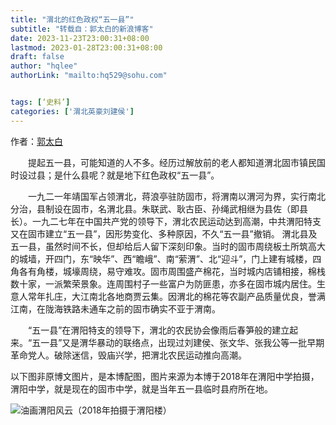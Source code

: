 ```yaml
---
title: "渭北的红色政权“五一县”"
subtitle: "转载自：郭太白的新浪博客"
date: 2023-11-23T23:00:31+08:00
lastmod: 2023-01-28T23:00:31+08:00
draft: false
author: "hqlee"
authorLink: "mailto:hq529@sohu.com"


tags: [‘史料’]
categories: ['渭北英豪刘建侯']
---
```



作者：[郭太白](http://blog.sina.com.cn/s/blog_99963cff0102xrco.html)

　　提起五一县，可能知道的人不多。经历过解放前的老人都知道渭北固市镇民国时设过县；是什么县呢？就是地下红色政权“五一县”。

　　一九二一年靖国军占领渭北，蒋浪亭驻防固市，将渭南以渭河为界，实行南北分治，县制设在固市，名渭北县。朱联武、耿古臣、孙绳武相继为县佐（即县长）。一九二七年在中国共产党的领导下，渭北农民运动达到高潮，中共渭阳特支又在固市建立“五一县”，因形势变化、多种原因，不久“五一县”撤销。
渭北县及五一县，虽然时间不长，但却给后人留下深刻印象。当时的固市周绕板土所筑高大的城墙，开四门，东“映华”、西“瞻峨”、南“萦渭”、北“迎斗”，门上建有城楼，四角各有角楼，城壕周绕，易守难攻。固市周围盛产棉花，当时城内店铺相接，棉栈数十家，一派繁荣景象。连周围村子一些富户为防匪患，亦多在固市城内居住。生意人常年扎庄，大江南北各地商贾云集。因渭北的棉花等农副产品质量优良，誉满江南，在陇海铁路未通车之前的固市确实不亚于渭南。


　　“五一县”在渭阳特支的领导下，渭北的农民协会像雨后春笋般的建立起来。“五一县”又是渭华暴动的联络点，出现过刘建侯、张文华、张我公等一批早期革命党人。破除迷信，毁庙兴学，把渭北农民运动推向高潮。


以下图非原博文图片，是本博配图，图片来源为本博于2018年在渭阳中学拍摄，渭阳中学，就是现在的固市中学，就是当年五一县临时县府所在地。

![油画渭阳风云（2018年拍摄于渭阳楼）](/images/ljh/ljh020-1.png "油画渭阳风云（2018年拍摄于渭阳楼）")
